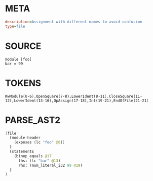# META
~~~ini
description=Assignment with different names to avoid confusion
type=file
~~~

# SOURCE
~~~roc
module [foo]
bar = 99
~~~

# TOKENS
~~~zig
KwModule(0-6),OpenSquare(7-8),LowerIdent(8-11),CloseSquare(11-12),LowerIdent(13-16),OpAssign(17-18),Int(19-21),EndOfFile(21-21)
~~~

# PARSE_AST2
~~~clojure
(file
  (module-header
    (exposes (lc "foo" @8))
  )
  (statements
    (binop_equals @17
      lhs: (lc "bar" @13)
      rhs: (num_literal_i32 99 @19)
  )
)

~~~
